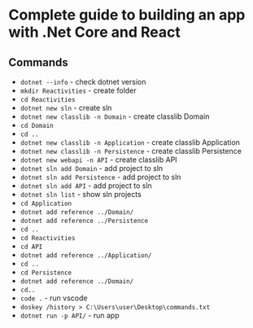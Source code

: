 # Complete guide to building an app with .Net Core and React
## Commands
* `dotnet --info` -  check dotnet version
* `mkdir Reactivities` - create folder
* `cd Reactivities` 
* `dotnet new sln` - create sln
* `dotnet new classlib -n Domain` - create classlib Domain
* `cd Domain`
* `cd ..`
* `dotnet new classlib -n Application` - create classlib Application
* `dotnet new classlib -n Persistence` - create classlib Persistence
* `dotnet new webapi -n API` - create classlib API
* `dotnet sln add Domain` - add project to sln
* `dotnet sln add Persistence` - add project to sln
* `dotnet sln add API` - add project to sln
* `dotnet sln list` - show sln projects
* `cd Application`
* `dotnet add reference ../Domain/`
* `dotnet add reference ../Persistence`
* `cd ..`
* `cd Reactivities`
* `cd API`
* `dotnet add reference ../Application/`
* `cd ..`
* `cd Persistence`
* `dotnet add reference ../Domain/`
* `cd..`
* `code .` - run vscode
* `doskey /history > C:\Users\user\Desktop\commands.txt`
* `dotnet run -p API/` - run app
